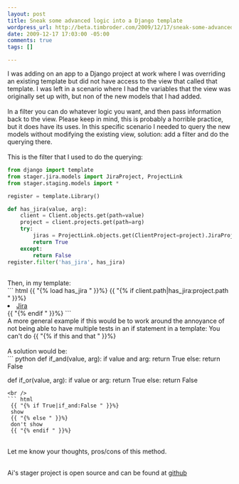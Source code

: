 ```yaml
--- 
layout: post
title: Sneak some advanced logic into a Django template
wordpress_url: http://beta.timbroder.com/2009/12/17/sneak-some-advanced-logic-into-a-django-template/
date: 2009-12-17 17:03:00 -05:00
comments: true
tags: []

---
```

I was adding on an app to a Django project at work where I was overriding an existing template but did not have access to the view that called that template.  I was left in a scenario where I had the variables that the view was originally set up with, but non of the new models that I had added.<br />
<br />
In a filter you can do whatever logic you want, and then pass information back to the view.  Please keep in mind, this is probably a horrible practice, but it does have its uses.  In this specific scenario I needed to query the new models without modifying the existing view, solution: add a filter and do the querying there.<br />
<br />
This is the filter that I used to do the querying:<br />
``` python
from django import template
from stager.jira.models import JiraProject, ProjectLink
from stager.staging.models import *

register = template.Library()

def has_jira(value, arg):
    client = Client.objects.get(path=value)
    project = client.projects.get(path=arg)
    try:
        jiras = ProjectLink.objects.get(ClientProject=project).JiraProject.exclude(filter_id='')
        return True
    except:
        return False
register.filter('has_jira', has_jira)
``` 
<br />
Then, in my template:<br />
``` html
{{ "{% load has_jira " }}%}
{{ "{% if client.path|has_jira:project.path " }}%}
     <li><a href="jira/projects" >Jira</a></li>
{{ "{% endif " }}%}
``` 
<br />
A more general example if this would be to work around the annoyance of not being able to have multiple tests in an if statement in a template: You can't do {{ "{% if this and that " }}%}<br />
<br />
A solution would be:<br />
``` python
def if_and(value, arg):
    if value and arg:
        return True
    else:
        return False
    
def if_or(value, arg):
    if value or arg:
        return True
    else:
        return False
``` 
<br />
``` html
 {{ "{% if True|if_and:False " }}%}
 show
 {{ "{% else " }}%}
 don't show
 {{ "{% endif " }}%}
``` 
<br />
Let me know your thoughts, pros/cons of this method.<br /><br />

Ai's stager project is open source and can be found at <a href="http://github.com/aiaio/ai-stager">github</a>
